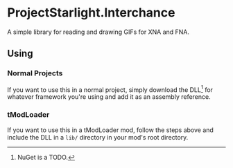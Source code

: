 # ProjectStarlight.Interchance

A simple library for reading and drawing GIFs for XNA and FNA.

## Using

### Normal Projects

If you want to use this in a normal project, simply download the DLL[^1] for whatever framework you're using and add it as an assembly reference.

### tModLoader

If you want to use this in a tModLoader mod, follow the steps above and include the DLL in a `lib/` directory in your mod's root directory.

[^1]: NuGet is a TODO.
